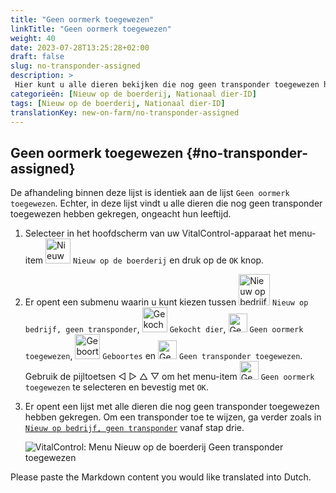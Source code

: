 ```yaml
---
title: "Geen oormerk toegewezen"
linkTitle: "Geen oormerk toegewezen"
weight: 40
date: 2023-07-28T13:25:28+02:00
draft: false
slug: no-transponder-assigned
description: >
 Hier kunt u alle dieren bekijken die nog geen transponder toegewezen hebben gekregen en een transponder aan hen toewijzen.
categorieën: [Nieuw op de boerderij, Nationaal dier-ID]
tags: [Nieuw op de boerderij, Nationaal dier-ID]
translationKey: new-on-farm/no-transponder-assigned
---
```

## Geen oormerk toegewezen {#no-transponder-assigned}

De afhandeling binnen deze lijst is identiek aan de lijst `Geen oormerk toegewezen`. Echter, in deze lijst vindt u alle dieren die nog geen transponder toegewezen hebben gekregen, ongeacht hun leeftijd.

1. Selecteer in het hoofdscherm van uw VitalControl-apparaat het menu-item <img src="/icons/main/new-on-farm.svg" width="40" align="bottom" alt="Nieuw op de boerderij" /> `Nieuw op de boerderij` en druk op de `OK` knop.

2. Er opent een submenu waarin u kunt kiezen tussen <img src="/icons/registration/new-on-farm-no-transponder.svg" width="50" align="bottom" alt="Nieuw op bedrijf, geen transponder" /> `Nieuw op bedrijf, geen transponder`, <img src="/icons/main/new-on-farm.svg" width="40" align="bottom" alt="Gekocht dier" /> `Gekocht dier`, <img src="/icons/registration/no-eartag-number.svg" width="30" align="bottom" alt="Geen nationaal dier-ID" /> `Geen oormerk toegewezen`, <img src="/icons/main/births.svg" width="40" align="bottom" alt="Geboortes" /> `Geboortes` en <img src="/icons/registration/no-transponder.svg" width="30" align="bottom" alt="Geen transponder toegewezen" /> `Geen transponder toegewezen`. Gebruik de pijltoetsen ◁ ▷ △ ▽ om het menu-item <img src="/icons/registration/no-transponder.svg" width="30" align="bottom" alt="Geen transponder toegewezen" /> `Geen oormerk toegewezen` te selecteren en bevestig met `OK`.

3. Er opent een lijst met alle dieren die nog geen transponder toegewezen hebben gekregen. Om een transponder toe te wijzen, ga verder zoals in [`Nieuw op bedrijf, geen transponder`](../new-no-transponder/#new-on-farm-no-transponder) vanaf stap drie.

    ![VitalControl: Menu Nieuw op de boerderij Geen transponder toegewezen](../images/notransponder2.png "Geen transponder toegewezen")

Please paste the Markdown content you would like translated into Dutch.

